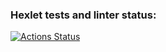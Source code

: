 ### Hexlet tests and linter status:
[![Actions Status](https://github.com/Konstantin552/backend-project-lvl1/workflows/hexlet-check/badge.svg)](https://github.com/Konstantin552/backend-project-lvl1/actions)